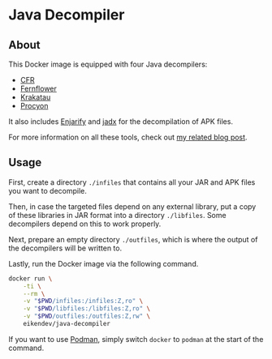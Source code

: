 # Java Decompiler

## About

This Docker image is equipped with four Java decompilers:
- [CFR](https://www.benf.org/other/cfr/)
- [Fernflower](https://github.com/JetBrains/intellij-community/tree/master/plugins/java-decompiler/engine)
- [Krakatau](https://github.com/Storyyeller/Krakatau)
- [Procyon](https://github.com/mstrobel/procyon)

It also includes [Enjarify](https://github.com/Storyyeller/enjarify) and [jadx](https://github.com/skylot/jadx) for the decompilation of APK files.

For more information on all these tools, check out [my related blog post](https://eiken.dev/blog/2021/02/how-to-break-your-jar-in-2021-decompilation-guide-for-jars-and-apks/).

## Usage

First, create a directory `./infiles` that contains all your JAR and APK files you want to decompile.

Then, in case the targeted files depend on any external library, put a copy of these libraries in JAR format into a directory `./libfiles`.
Some decompilers depend on this to work properly.

Next, prepare an empty directory `./outfiles`, which is where the output of the decompilers will be written to.

Lastly, run the Docker image via the following command.

```bash
docker run \
	-ti \
	--rm \
	-v "$PWD/infiles:/infiles:Z,ro" \
	-v "$PWD/libfiles:/libfiles:Z,ro" \
	-v "$PWD/outfiles:/outfiles:Z,rw" \
	eikendev/java-decompiler
```

If you want to use [Podman](https://podman.io/), simply switch `docker` to `podman` at the start of the command.
